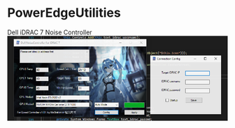# PowerEdgeUtilities
 Dell iDRAC 7 Noise Controller
 ![image](https://github.com/MeStation/PowerEdgeUtilities/blob/main/screenshot/main.png)
